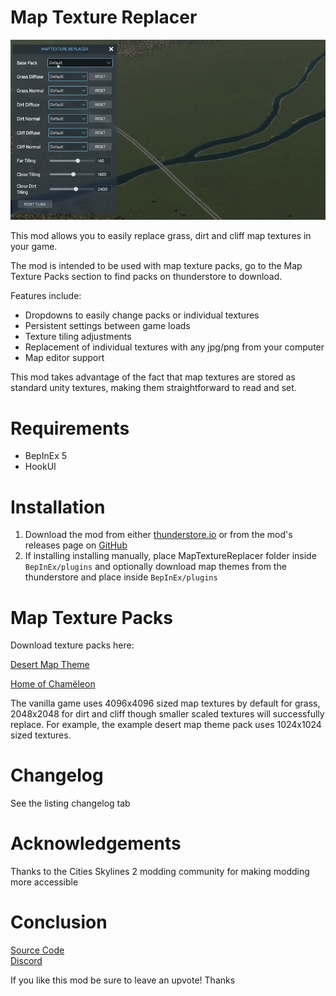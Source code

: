 # Map Texture Replacer

![Mod Window Opened](https://raw.githubusercontent.com/Cgameworld/ModListingImageStore/main/maptexturereplacer-preview.gif)

This mod allows you to easily replace grass, dirt and cliff map textures in your game.

The mod is intended to be used with map texture packs, go to the Map Texture Packs section to find packs on thunderstore to download. 

Features include:
- Dropdowns to easily change packs or individual textures
- Persistent settings between game loads
- Texture tiling adjustments
- Replacement of individual textures with any jpg/png from your computer
- Map editor support

This mod takes advantage of the fact that map textures are stored as standard unity textures, making them straightforward to read and set. 

# Requirements
- BepInEx 5
- HookUI

# Installation
1) Download the mod from either [thunderstore.io](https://thunderstore.io/c/cities-skylines-ii/p/Cgameworld/Map_Texture_Replacer) or from the mod's releases page on [GitHub](https://github.com/Cgameworld/MapTextureReplacer/releases) 
2) If installing installing manually, place MapTextureReplacer folder inside `BepInEx/plugins` and optionally download map themes from the thunderstore and place inside `BepInEx/plugins`

# Map Texture Packs

Download texture packs here:

[Desert Map Theme](https://thunderstore.io/c/cities-skylines-ii/p/Cgameworld/Desert_Map_Theme/)

[Home of Chamëleon](https://thunderstore.io/c/cities-skylines-ii/p/Cgameworld/Home_Of_Chamëleon/)

The vanilla game uses 4096x4096 sized map textures by default for grass, 2048x2048 for dirt and cliff though smaller scaled textures will successfully replace. For example, the example desert map theme pack uses 1024x1024 sized textures.

# Changelog

See the listing changelog tab

# Acknowledgements

Thanks to the Cities Skylines 2 modding community for making modding more accessible

# Conclusion

[Source Code](https://github.com/Cgameworld/MapTextureReplacer/)   
[Discord](https://discord.gg/tDZhaMrgsQ)

If you like this mod be sure to leave an upvote! Thanks